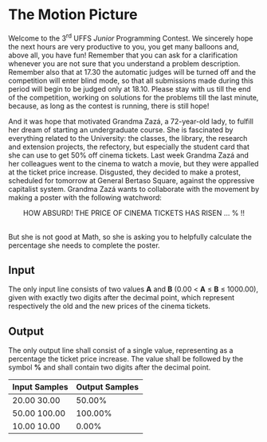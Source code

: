 # The Motion Picture
Welcome to the 3<sup>rd</sup> UFFS *Junior* Programming Contest. We sincerely hope the next hours are very productive to you, you get many balloons and, above all, you have fun! Remember that you can ask for a clarification whenever you are not sure that you understand a problem description. Remember also that at 17.30 the automatic judges will be turned off and the competition will enter blind mode, so that all submissions made during this period will begin to be judged only at 18.10. Please stay with us till the end of the competition, working on solutions for the problems till the last minute, because, as long as the contest is running, there is still hope!

And it was hope that motivated Grandma Zazá, a 72-year-old lady, to fulfill her dream of starting an undergraduate course. She is fascinated by everything related to the University: the classes, the library, the research and extension projects, the refectory, but especially the student card that she can use to get 50% off cinema tickets. Last week Grandma Zazá and her colleagues went to the cinema to watch a movie, but they were appalled at the ticket price increase. Disgusted, they decided to make a protest, scheduled for tomorrow at General Bertaso Square, against the oppressive capitalist system. Grandma Zazá wants to collaborate with the movement by making a poster with the following watchword:

<center>HOW ABSURD! THE PRICE OF CINEMA TICKETS HAS RISEN … % !!</center><br>

But she is not good at Math, so she is asking you to helpfully calculate the percentage she needs to complete the poster.

## Input
The only input line consists of two values **A** and **B** (0.00 < **A** ≤ **B** ≤ 1000.00), given with exactly two digits after the decimal point, which represent respectively the old and the new prices of the cinema tickets.

## Output
The only output line shall consist of a single value, representing as a percentage the ticket price increase. The value shall be followed by the symbol **%** and shall contain two digits after the decimal point.

| Input Samples | Output Samples |
|---------------|----------------|
| 20.00 30.00   | 50.00%         |
| 50.00 100.00  | 100.00%        |
| 10.00 10.00   | 0.00%          |